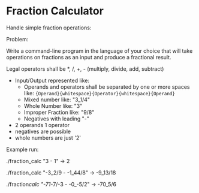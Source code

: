 # Fraction Calculator

Handle simple fraction operations:

Problem:

Write a command-line program in the language of your choice that will take operations on fractions as an input and produce a fractional result.

Legal operators shall be \*, /, +, - (multiply, divide, add, subtract)

- Input/Output represented like:
  - Operands and operators shall be separated by one or more spaces like: `{Operand}{whitespace}{Operator}{whitespace}{Operand}`
  - Mixed number like: "3_1/4"
  - Whole Number like: "3"
  - Improper Fraction like: "9/8"
  - Negatives with leading "-"
- 2 operands 1 operator
- negatives are possible
- whole numbers are just '2'

Example run:

./fraction_calc "3 - 1"
-> 2

./fraction_calc "-3_2/9 - -1_44/8"
-> -9_13/18

./fraction*calc "-71*-7/-3 - -0\_-5/2"
-> -70_5/6
